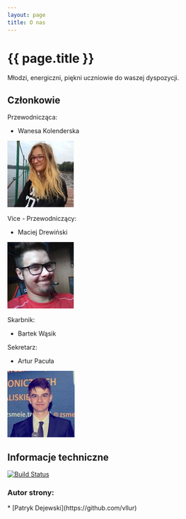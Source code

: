 ```yaml
---
layout: page
title: O nas
---
```


<h1> {{ page.title }} </h1>

Młodzi, energiczni, piękni uczniowie do waszej dyspozycji.

<h2> Członkowie </h2>

Przewodnicząca:
* Wanesa Kolenderska

![Wanesa](https://raw.githubusercontent.com/ZSMEiE/su/master/assets/img/wanesa.png)

Vice - Przewodniczący:
* Maciej Drewiński

![Maciej](https://raw.githubusercontent.com/ZSMEiE/su/master/assets/img/maciej.png)

Skarbnik:
* Bartek Wąsik

Sekretarz:
* Artur Pacuła

![Artur](https://raw.githubusercontent.com/ZSMEiE/su/master/assets/img/artur.png)

<h2> Informacje techniczne </h2>

[![Build Status](https://travis-ci.org/ZSMEiE/su.svg?branch=master)](https://travis-ci.org/ZSMEiE/su)

<h3> Autor strony: </h3> 
 * [Patryk Dejewski](https://github.com/vllur)
